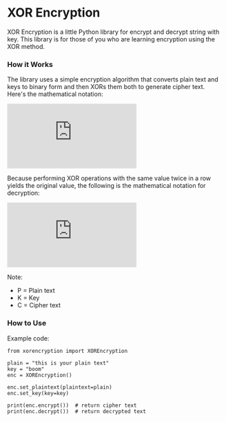 # XOR Encryption

XOR Encryption is a little Python library for encrypt and decrypt string with key. 
This library is for those of you who are learning encryption using the XOR method.

### How it Works
The library uses a simple encryption algorithm that converts plain text and keys to binary form and then XORs them both to generate cipher text.
Here's the mathematical notation:

![XOR encryption notation ](http://www.sciweavers.org/tex2img.php?eq=C%20%3D%20P%20%5Coplus%20K%0A&bc=White&fc=Black&im=jpg&fs=12&ff=arev&edit=0)

Because performing XOR operations with the same value twice in a row yields the original value, the following is the mathematical notation for decryption:

![XOR decryption notation](http://www.sciweavers.org/tex2img.php?eq=P%20%3D%20C%20%5Coplus%20K%0A&bc=White&fc=Black&im=jpg&fs=12&ff=arev&edit=0)

Note:
 - P = Plain text 
 - K = Key
 - C = Cipher text

### How to Use
Example code:

```
from xorencryption import XOREncryption

plain = "this is your plain text"
key = "boom"
enc = XOREncryption()

enc.set_plaintext(plaintext=plain)
enc.set_key(key=key)

print(enc.encrypt())  # return cipher text
print(enc.decrypt())  # return decrypted text
```


